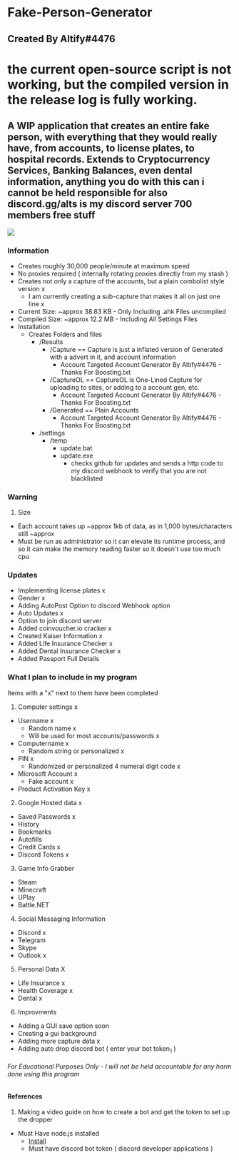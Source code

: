 # Fake-Person-Generator

## Created By Altify#4476

# the current open-source script is not working, but the compiled version in the release log is fully working.

## A WIP application that creates an entire fake person, with everything that they would really have, from accounts, to license plates, to hospital records. Extends to Cryptocurrency Services, Banking Balances, even dental information, anything you do with this can i cannot be held responsible for also discord.gg/alts is my discord server 700 members free stuff

<img src='https://altify-developing-001.netlify.app/img/fpc.gif'>

### Information
- Creates roughly 30,000 people/minute at maximum speed
- No proxies required ( internally rotating proxies directly from my stash )
- Creates not only a capture of the accounts, but a plain combolist style version x
  - I am currently creating a sub-capture that makes it all on just one line x
- Current Size: ~approx 38.83 KB - Only Including .ahk Files uncompiled
- Compiled Size: ~approx 12.2 MB - Including All Settings Files
- Installation
  - Creates Folders and files
    - /Results
      - /Capture == Capture is just a inflated version of Generated with a advert in it, and account information
        - Account Targeted Account Generator By Altify#4476 - Thanks For Boosting.txt
      - /CaptureOL == CaptureOL is One-Lined Capture for uploading to sites, or adding to a account gen, etc.
        - Account Targeted Account Generator By Altify#4476 - Thanks For Boosting.txt
      - /Generated == Plain Accounts
        - Account Targeted Account Generator By Altify#4476 - Thanks For Boosting.txt
    - /settings
      - /temp
        - update.bat
        - update.exe
          * checks github for updates and sends a http code to my discord webhook to verify that you are not blacklisted

### Warning
1. Size
- Each account takes up ~approx 1kb of data, as in 1,000 bytes/characters still ~approx
- Must be run as administrator so it can elevate its runtime process, and so it can make the memory reading faster so it doesn't use too much cpu


### Updates
- Implementing license plates x
- Gender x
- Adding AutoPost Option to discord Webhook option
- Auto Updates x
- Option to join discord server
- Added coinvoucher.io cracker x
- Created Kaiser Information x
- Added Life Insurance Checker x
- Added Dental Insurance Checker x
- Added Passport Full Details

### What I plan to include in my program
Items with a "x" next to them have been completed
1. Computer settings x
  - Username x
    - Random name x
    - Will be used for most accounts/passwords x
  - Computername x
    - Random string or personalized x
  - PIN x
    - Randomized or personalized 4 numeral digit code x
  - Microsoft Account x
    - Fake account x
  - Product Activation Key x
2. Google Hosted data x
  - Saved Passwords x
  - History
  - Bookmarks
  - Autofills
  - Credit Cards x
  - Discord Tokens x
3. Game Info Grabber
  - Steam
  - Minecraft
  - UPlay
  - Battle.NET
4. Social Messaging Information
  - Discord x
  - Telegram
  - Skype
  - Outlook x
5. Personal Data X
  - Life Insurance x
  - Health Coverage x
  - Dental x
6. Improvments
  - Adding a GUI save option soon
  - Creating a gui background
  - Adding more capture data x
  - Adding auto drop discord bot ( enter your bot token<sub>1</sub> )
###### For Educational Purposes Only - I will not be held accountable for any harm done using this program
#### References
1. Making a video guide on how to create a bot and get the token to set up the dropper
  - Must Have node.js installed
    - [Install](https://nodejs.org/en/)
    - Must have discord bot token ( discord developer applications )
